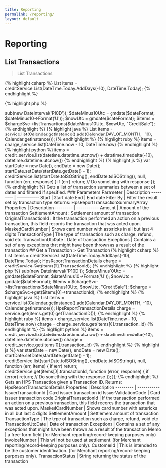```yaml
---
title: Reporting
permalink: /reporting/
layout: default
---
```


# Reporting

## List Transactions
> List Transactions

{% highlight csharp %}
List<HpsReportTransactionSummary> items = creditService.List(DateTime.Today.AddDays(-10), DateTime.Today);
{% endhighlight %}

{% highlight php %}
<?php
$dateFormat = 'Y-m-d\TH:i:s.00\Z';
$dateMinus10 = new DateTime();
$dateMinus10->sub(new DateInterval('P10D'));
$dateMinus10Utc = gmdate($dateFormat, $dateMinus10->Format('U'));
$nowUtc = gmdate($dateFormat);

$items = $chargeSvc->listTransactions($dateMinus10Utc, $nowUtc, "CreditSale");
{% endhighlight %}

{% highlight java %}
List<HpsReportTransactionSummary> items = service.list(Calendar.getInstance().add(Calendar.DAY_OF_MONTH, -10), Calendar.getInstance());
{% endhighlight %}

{% highlight ruby %}
items = charge_service.list(DateTime.now - 10, DateTime.now)
{% endhighlight %}

{% highlight python %}
items = credit_service.list(datetime.datetime.utcnow() + datetime.timedelta(-10), datetime.datetime.utcnow())
{% endhighlight %}

{% highlight js %}
var startDate = new Date(), endDate = new Date();
startDate.setDate(startDate.getDate() - 1);

creditService.list(startDate.toISOString(), endDate.toISOString(), null, function (err, response) {
  if (err) return;
  // Do something with response
});
{% endhighlight %}

Gets a list of transaction summaries between a set of dates and filtered if specified.

### Parameters

Parameter | Description
--------- | -----------
Start | Start date
End | End date
Filter By | Filter the result set by transaction type

Returns: HpsReportTransactionSummaryArray

Properties | Description
--------- | -----------
Amount | Amount of the transaction
SettlementAmount : Settlement amount of transaction
OriginalTransactionId : If the transaction performed an action on a previous transaction, this field records the transaction that was acted upon.
MaskedCardNumber | Shows card number with astericks in all but last 4 digits
TransactionType | The type of transaction such as charge, refund, void etc
TransactionUtcDate | Date of transaction
Exceptions | Contains a set of any exceptions that might have been thrown as a result of the transaction


## Get a Transaction
> Get Transaction

{% highlight csharp %}
List<HpsReportTransactionSummary> items = creditService.List(DateTime.Today.AddDays(-10), DateTime.Today);

HpsReportTransactionDetails charge = creditService.Get(items[0].TransactionId);
{% endhighlight %}

{% highlight php %}
<?php
$dateFormat = 'Y-m-d\TH:i:s.00\Z';
$dateMinus10 = new DateTime();
$dateMinus10->sub(new DateInterval('P10D'));
$dateMinus10Utc = gmdate($dateFormat, $dateMinus10->Format('U'));
$nowUtc = gmdate($dateFormat);

$items = $chargeSvc->listTransactions($dateMinus10Utc, $nowUtc, "CreditSale");

$charge = $chargeSvc->get($items[0]->transactionId);
{% endhighlight %}

{% highlight java %}
List<HpsReportTransactionSummary> items = service.list(Calendar.getInstance().add(Calendar.DAY_OF_MONTH, -10), Calendar.getInstance());

HpsReportTransactionDetails charge = service.get(items.get(0).getTransactionID());
{% endhighlight %}

{% highlight ruby %}
items = charge_service.list(DateTime.now - 10, DateTime.now)

charge = charge_service.get(items[0].transaction_id)
{% endhighlight %}

{% highlight python %}
items = credit_service.list(datetime.datetime.utcnow() + datetime.timedelta(-10), datetime.datetime.utcnow())
charge = credit_service.get(items[0].transaction_id)
{% endhighlight %}

{% highlight js %}
var startDate = new Date(), endDate = new Date();
startDate.setDate(startDate.getDate() - 1);

creditService.list(startDate.toISOString(), endDate.toISOString(), null, function (err, items) {
  if (err) return;
  creditService.get(items[0].transactionId, function (error, response) {
    if (error) return;
    // Do something with the response
  });
});
{% endhighlight %}

Gets an HPS Transaction given a Transaction ID.

Returns: HpsReportTransactionDetails

Properties | Description
--------- | -----------
IssuerTransactionId | Card issuer transaction id
IssuerValidationCode | Card issuer transaction code
OriginalTransactionId | If the transaction performed an action on a previous transaction, this field records the transaction that was acted upon.
MaskedCardNumber | Shows card number with astericks in all but last 4 digits
SettlementAmount | Settlement amount of transaction
TransactionType | The type of transaction such as charge, refund, void etc
TransactionUtcDate | Date of transaction
Exceptions | Contains a set of any exceptions that might have been thrown as a result of the transaction
Memo | a free-form field (for Merchant reporting/record-keeping purposes only)
InvoiceNumber | This will not be used at settlement. (for Merchant reporting/record-keeping purposes only).
CustomerId | This is intended to be the customer identification. (for Merchant reporting/record-keeping purposes only).
TransactionStatus | String returning the status of the transaction
